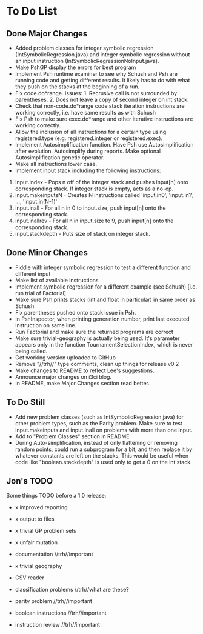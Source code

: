 To Do List
==========

Done Major Changes
------------------
- Added problem classes for integer symbolic regression (IntSymbolicRegression.java) and integer symbolic regression without an input instruction (IntSymbolicRegressionNoInput.java).
- Make PshGP display the errors for best program
- Implement Psh runtime examiner to see why Schush and Psh are running code and getting different results. It likely has to do with what they push on the stacks at the beginning of a run.
- Fix code.do*range. Issues: 1. Recrusive call is not surrounded by parentheses. 2. Does not leave a copy of second integer on int stack.
- Check that non-code.do*range  code stack iteration instructions are working correctly, i.e. have same results as with Schush
- Fix Psh to make sure exec.do*range and other iterative instructions are working correctly.
- Allow the inclusion of all instructions for a certain type using registered.type (e.g. registered.integer or registered.exec).
- Implement Autosimplification function. Have Psh use Autosimplification after evolution. Autosimplify during reports. Make optional Autosimplification genetic operator.
- Make all instructions lower case.
- Implement input stack including the following instructions:
1. input.index - Pops n off of the integer stack and pushes input[n] onto corresponding stack. If integer stack is empty, acts as a no-op.
2. input.makeinputsN - Creates N instructions called 'input.in0', 'input.in1', ..., 'input.in(N-1)'
3. input.inall - For all n in 0 to input.size, push input[n] onto the corresponding stack.
4. input.inallrev - For all n in input.size to 9, push input[n] onto the corresponding stack.
5. input.stackdepth - Puts size of stack on integer stack.


Done Minor Changes
------------------
- Fiddle with integer symbolic regression to test a different function and different input
- Make list of available instructions
- Implement symbolic regression for a different example (see Schush) [i.e. run trial of Factorial]
- Make sure Psh prints stacks (int and float in particular) in same order as Schush
- Fix parentheses pushed onto stack issue in Psh.
- In PshInspector, when printing generation number, print last executed instruction on same line.
- Run Factorial and make sure the returned programs are correct
- Make sure trivial-geography is actually being used. It's parameter appears only in the function TournamentSelectionIndex, which is never being called.
- Get working version uploaded to GitHub
- Remove "//trh//" type comments, clean up things for release v0.2
- Make changes to README to reflect Lee's suggestions.
- Announce major changes on i3ci blog.
- In README, make Major Changes section read better.


To Do Still
-----------

- Add new problem classes (such as IntSymbolicRegression.java) for other problem types, such as the Parity problem. Make sure to test input.makeinputs and input.inall on problems with more than one input.
- Add to "Problem Classes" section in README
- During Auto-simplification, instead of only flattening or removing random points, could run a subprogram for a bit, and then replace it by whatever constants are left on the stacks. This would be useful when code like "boolean.stackdepth" is used only to get a 0 on the int stack.


Jon's TODO
----------

Some things TODO before a 1.0 release:

- x improved reporting
- x output to files
- x trivial GP problem sets
- x unfair mutation

- documentation //trh//important
- x trivial geography
- CSV reader
- classification problems //trh//what are these?
- parity problem //trh//important
- boolean instructions //trh//important
- instruction review //trh//important
